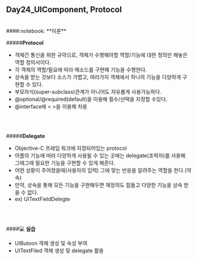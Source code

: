 Day24_UIComponent, Protocol
--
<br>
####:notebook: **이론**

#####**Protocol**
- 객체간 통신을 위한 규약으로, 객체가 수행해야할 역할/기능에 대한 정의만 해놓은 역할 정의서이다.
-  각 객체의 역할/필요에 따라 메소드를 구현해 기능을 수행한다.
- 상속을 받는 것보다 소스가 가볍고, 여러가지 객체에서 하나의 기능을 다양하게 구현할 수 있다. 
- 부모자식(super-subclass)관계가 아니어도 자유롭게 사용가능하다.
- @optional/@required(default)을 이용해 필수/선택을 지정할 수있다.
- @interface에 < >을 이용해 차용
<br>
<br>

#####**Delegate**
- Objective-C 프레임 워크에 지정되어있는 protocol
- 어플의 기능에 따라 다양하게 사용될 수 있는 곳에는 delegate(조력자)를 사용해 그때그때 필요한 기능을 구현할 수 있게 해준다.
- 어떤 상황이 주어졌을때(사용자의 입력) 그에 맞는 반응을 알려주는 역할을 한다.(약속)
- 만약, 상속을 통해 모든 기능을 구현해두면 재정의도 힘들고 다양한 기능을 상속 받을 수 없다.
- ex) UITextFieldDelegte
<br>
<br>

####:computer: **실습**
- UIButoon 객체 생성 및 속성 부여
- UITextFiled 객체 생성 및 delegate 활용
